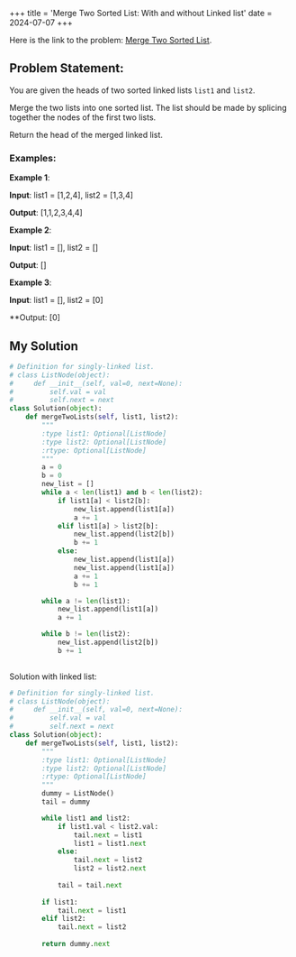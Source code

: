 +++
title = 'Merge Two Sorted List: With and without Linked list'
date = 2024-07-07
+++


Here is the link to the problem: [Merge Two Sorted List](https://leetcode.com/problems/merge-two-sorted-lists/description/).

## Problem Statement:

You are given the heads of two sorted linked lists `list1` and `list2`.

Merge the two lists into one sorted list. The list should be made by splicing together the nodes of the first two lists.

Return the head of the merged linked list.

### Examples:

**Example 1**:

**Input**: list1 = [1,2,4], list2 = [1,3,4]

**Output**: [1,1,2,3,4,4]

**Example 2**:

**Input**: list1 = [], list2 = []

**Output**: []

**Example 3**:

**Input**: list1 = [], list2 = [0]

**Output: [0]

## My Solution


```python
# Definition for singly-linked list.
# class ListNode(object):
#     def __init__(self, val=0, next=None):
#         self.val = val
#         self.next = next
class Solution(object):
    def mergeTwoLists(self, list1, list2):
        """
        :type list1: Optional[ListNode]
        :type list2: Optional[ListNode]
        :rtype: Optional[ListNode]
        """
        a = 0
        b = 0
        new_list = []
        while a < len(list1) and b < len(list2):
            if list1[a] < list2[b]:
                new_list.append(list1[a])
                a += 1
            elif list1[a] > list2[b]:
                new_list.append(list2[b])
                b += 1
            else:
                new_list.append(list1[a])
                new_list.append(list1[a])
                a += 1
                b += 1

        while a != len(list1):
            new_list.append(list1[a])
            a += 1

        while b != len(list2):
            new_list.append(list2[b])
            b += 1
        
```

Solution with linked list:

```python
# Definition for singly-linked list.
# class ListNode(object):
#     def __init__(self, val=0, next=None):
#         self.val = val
#         self.next = next
class Solution(object):
    def mergeTwoLists(self, list1, list2):
        """
        :type list1: Optional[ListNode]
        :type list2: Optional[ListNode]
        :rtype: Optional[ListNode]
        """
        dummy = ListNode()
        tail = dummy

        while list1 and list2:
            if list1.val < list2.val:
                tail.next = list1
                list1 = list1.next
            else:
                tail.next = list2
                list2 = list2.next
            
            tail = tail.next
            
        if list1:
            tail.next = list1
        elif list2:
            tail.next = list2
        
        return dummy.next
```



